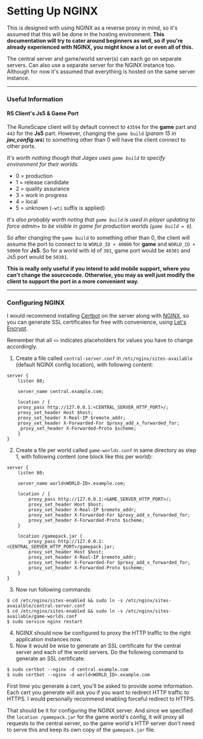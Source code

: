 # Setting Up NGINX
This is designed with using NGINX as a reverse proxy in mind, so it's assumed that this will be done in the hosting environment. **This documentation will try to cater around beginners as well, so if you're already experienced with NGINX, you might know a lot or even all of this.**

The central server and game/world server(s) can each go on separate servers. Can also use a separate server for the NGINX instance too. Although for now it's assumed that everything is hosted on the same server instance.

---

### Useful Information

#### RS Client's Js5 & Game Port
The RuneScape client will by default connect to `43594` for the **game** part and `443` for the **Js5** part. However, changing the `game build` (*param 15 in **jav_config.ws***) to something other than 0 will have the client connect to other ports.

*It's worth nothing though that Jagex uses `game build` to specify environment for their worlds.*
- 0 = production
- 1 = release candidate
- 2 = quality assurance
- 3 = work in progress
- 4 = local
- 5 = unknown (`-wti` suffix is applied)

*It's also probably worth noting that `game build` is used in player updating to force admin+ to be visible in game for production worlds (`game build = 0`).*

So after changing the `game build` to something other than 0, the client will assume the port to connect to is `WORLD_ID + 40000` for **game** and `WORLD_ID + 50000` for **Js5**. So for a world with id of `301`, game port would be `40301` and Js5 port would be `50301`.

**This is really only useful if you intend to add mobile support, where you can't change the sourcecode. Otherwise, you may as well just modify the client to support the port in a more convenient way.**

---

### Configuring NGINX
I would recommend installing [Certbot][certbot-url] on the server along with [NGINX][nginx-url], so you can generate SSL certificates for free with convenience, using [Let's Encrypt][letsencrypt-url].

Remember that all `<>` indicates placeholders for values you have to change accordingly.

1. Create a file called `central-server.conf` in `/etc/nginx/sites-available` (default NGINX config location), with following content:
```nginx
server {
    listen 80;

    server_name central.example.com;

    location / {
	proxy_pass http://127.0.0.1:<CENTRAL_SERVER_HTTP_PORT>/;
	proxy_set_header Host $host;
	proxy_set_header X-Real-IP $remote_addr;
	proxy_set_header X-Forwarded-For $proxy_add_x_forwarded_for;
	 proxy_set_header X-Forwarded-Proto $scheme;
    }
}
```
2. Create a file per world called `game-worlds.conf` in same directory as step 1, with following content (one block like this per world):
```nginx
server {
    listen 80;

    server_name world<WORLD-ID>.example.com;

    location / {
        proxy_pass http://127.0.0.1:<GAME_SERVER_HTTP_PORT>/;
        proxy_set_header Host $host;
        proxy_set_header X-Real-IP $remote_addr;
        proxy_set_header X-Forwarded-For $proxy_add_x_forwarded_for;
        proxy_set_header X-Forwarded-Proto $scheme;
    }

    location /gamepack.jar {
        proxy_pass http://127.0.0.1:<CENTRAL_SERVER_HTTP_PORT>/gamepack.jar;
        proxy_set_header Host $host;
        proxy_set_header X-Real-IP $remote_addr;
        proxy_set_header X-Forwarded-For $proxy_add_x_forwarded_for;
        proxy_set_header X-Forwarded-Proto $scheme;
    }
}
```
3. Now run following commands:
```
$ cd /etc/nginx/sites-enabled && sudo ln -s /etc/nginx/sites-avaialble/central-server.conf
$ cd /etc/nginx/sites-enabled && sudo ln -s /etc/nginx/sites-available/game-worlds.conf
$ sudo service nginx restart
```
4. NGINX should now be configured to proxy the HTTP traffic to the right application instances now.
5. Now it would be wise to generate an SSL certificate for the central server and each of the world servers. Do the following command to generate an SSL certificate:
```
$ sudo certbot --nginx -d central.example.com
$ sudo certbot --nginx -d world<WORLD_ID>.example.com
```
First time you generate a cert, you'll be asked to provide some information.
Each cert you generate will ask you if you want to redirect HTTP traffic to HTTPS. I would personally recommend enabling forceful redirect to HTTPS.

That should be it for configuring the NGINX server. And since we specified the `location /gamepack.jar` for the game world's config, it will proxy all requests to the central server, so the game world's HTTP server don't need to serve this and keep its own copy of the `gamepack.jar` file.


[certbot-url]: https://certbot.eff.org/
[nginx-url]: https://www.nginx.com/
[letsencrypt-url]: https://letsencrypt.org/
